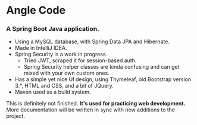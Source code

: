 # Angle Code

### A Spring Boot Java application.
* Using a MySQL database, with Spring Data JPA and Hibernate.
* Made in IntelliJ IDEA.
* Spring Security is a work in progress.
    * Tried JWT, scraped it for session-based auth.
    * Spring Security helper classes are kinda confusing and can get mixed with your own custom ones.
* Has a simple yet nice UI design, using Thymeleaf, old Bootstrap version 3.*, HTML and CSS, and a bit of JQuery.
* Maven used as a build system.

This is definitely not finished. <b>It's used for practicing web development.</b>
More documentation will be written in sync with new additions to the project.